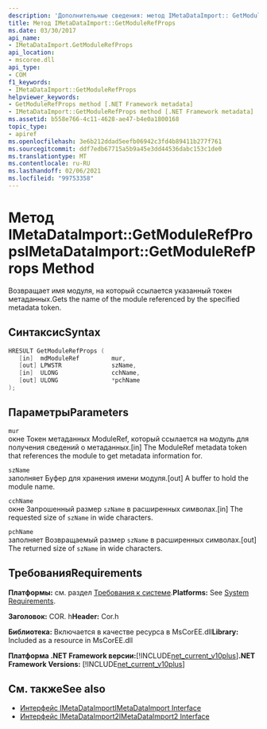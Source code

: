 ```yaml
---
description: 'Дополнительные сведения: метод IMetaDataImport:: GetModuleRefProps'
title: Метод IMetaDataImport::GetModuleRefProps
ms.date: 03/30/2017
api_name:
- IMetaDataImport.GetModuleRefProps
api_location:
- mscoree.dll
api_type:
- COM
f1_keywords:
- IMetaDataImport::GetModuleRefProps
helpviewer_keywords:
- GetModuleRefProps method [.NET Framework metadata]
- IMetaDataImport::GetModuleRefProps method [.NET Framework metadata]
ms.assetid: b558e766-4c11-4628-ae47-b4e0a1800168
topic_type:
- apiref
ms.openlocfilehash: 3e6b212ddad5eefb06942c3fd4b89411b277f761
ms.sourcegitcommit: ddf7edb67715a5b9a45e3dd44536dabc153c1de0
ms.translationtype: MT
ms.contentlocale: ru-RU
ms.lasthandoff: 02/06/2021
ms.locfileid: "99753358"
---
```

# <a name="imetadataimportgetmodulerefprops-method"></a><span data-ttu-id="aa17c-103">Метод IMetaDataImport::GetModuleRefProps</span><span class="sxs-lookup"><span data-stu-id="aa17c-103">IMetaDataImport::GetModuleRefProps Method</span></span>

<span data-ttu-id="aa17c-104">Возвращает имя модуля, на который ссылается указанный токен метаданных.</span><span class="sxs-lookup"><span data-stu-id="aa17c-104">Gets the name of the module referenced by the specified metadata token.</span></span>  
  
## <a name="syntax"></a><span data-ttu-id="aa17c-105">Синтаксис</span><span class="sxs-lookup"><span data-stu-id="aa17c-105">Syntax</span></span>  
  
```cpp  
HRESULT GetModuleRefProps (  
   [in]  mdModuleRef         mur,  
   [out] LPWSTR              szName,
   [in]  ULONG               cchName,
   [out] ULONG               *pchName
);  
```  
  
## <a name="parameters"></a><span data-ttu-id="aa17c-106">Параметры</span><span class="sxs-lookup"><span data-stu-id="aa17c-106">Parameters</span></span>  

 `mur`  
 <span data-ttu-id="aa17c-107">окне Токен метаданных ModuleRef, который ссылается на модуль для получения сведений о метаданных.</span><span class="sxs-lookup"><span data-stu-id="aa17c-107">[in] The ModuleRef metadata token that references the module to get metadata information for.</span></span>  
  
 `szName`  
 <span data-ttu-id="aa17c-108">заполняет Буфер для хранения имени модуля.</span><span class="sxs-lookup"><span data-stu-id="aa17c-108">[out] A buffer to hold the module name.</span></span>  
  
 `cchName`  
 <span data-ttu-id="aa17c-109">окне Запрошенный размер `szName` в расширенных символах.</span><span class="sxs-lookup"><span data-stu-id="aa17c-109">[in] The requested size of `szName` in wide characters.</span></span>  
  
 `pchName`  
 <span data-ttu-id="aa17c-110">заполняет Возвращаемый размер `szName` в расширенных символах.</span><span class="sxs-lookup"><span data-stu-id="aa17c-110">[out] The returned size of `szName` in wide characters.</span></span>  
  
## <a name="requirements"></a><span data-ttu-id="aa17c-111">Требования</span><span class="sxs-lookup"><span data-stu-id="aa17c-111">Requirements</span></span>  

 <span data-ttu-id="aa17c-112">**Платформы:** см. раздел [Требования к системе](../../get-started/system-requirements.md).</span><span class="sxs-lookup"><span data-stu-id="aa17c-112">**Platforms:** See [System Requirements](../../get-started/system-requirements.md).</span></span>  
  
 <span data-ttu-id="aa17c-113">**Заголовок:** COR. h</span><span class="sxs-lookup"><span data-stu-id="aa17c-113">**Header:** Cor.h</span></span>  
  
 <span data-ttu-id="aa17c-114">**Библиотека:** Включается в качестве ресурса в MsCorEE.dll</span><span class="sxs-lookup"><span data-stu-id="aa17c-114">**Library:** Included as a resource in MsCorEE.dll</span></span>  
  
 <span data-ttu-id="aa17c-115">**Платформа .NET Framework версии:**[!INCLUDE[net_current_v10plus](../../../../includes/net-current-v10plus-md.md)]</span><span class="sxs-lookup"><span data-stu-id="aa17c-115">**.NET Framework Versions:** [!INCLUDE[net_current_v10plus](../../../../includes/net-current-v10plus-md.md)]</span></span>  
  
## <a name="see-also"></a><span data-ttu-id="aa17c-116">См. также</span><span class="sxs-lookup"><span data-stu-id="aa17c-116">See also</span></span>

- [<span data-ttu-id="aa17c-117">Интерфейс IMetaDataImport</span><span class="sxs-lookup"><span data-stu-id="aa17c-117">IMetaDataImport Interface</span></span>](imetadataimport-interface.md)
- [<span data-ttu-id="aa17c-118">Интерфейс IMetaDataImport2</span><span class="sxs-lookup"><span data-stu-id="aa17c-118">IMetaDataImport2 Interface</span></span>](imetadataimport2-interface.md)

